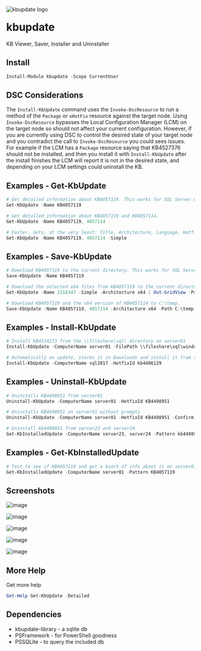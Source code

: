 <img align="left" src=https://user-images.githubusercontent.com/8278033/60797982-97668c00-a170-11e9-8f61-06bd40413c54.png alt="kbupdate logo">

# kbupdate
KB Viewer, Saver, Installer and Uninstaller

## Install

```powershell
Install-Module kbupdate -Scope CurrentUser
```

## DSC Considerations
The `Install-KbUpdate` command uses the `Invoke-DscResource` to run a method of the `Package` or `xHotFix` resource against the target node. Using `Invoke-DscResource` bypasses the Local Configuration Manager (LCM) on the target node so should not affect your current configuration.  However, if you are currently using DSC to control the desired state of your target node and you contradict the call to `Invoke-DscResource` you could sees issues. For example if the LCM has a `Package` resource saying that KB4527376 should not be installed, and then you install it with `Install-KbUpdate` after the install finishes the LCM will report it is not in the desired state, and depending on your LCM settings could uninstall the KB.

## Examples - Get-KbUpdate

```powershell
# Get detailed information about KB4057119. This works for SQL Server or any other KB.
Get-KbUpdate -Name KB4057119

# Get detailed information about KB4057119 and KB4057114.
Get-KbUpdate -Name KB4057119, 4057114

# Faster. Gets, at the very least: Title, Architecture, Language, Hotfix, UpdateId and Link
Get-KbUpdate -Name KB4057119, 4057114 -Simple
```

## Examples - Save-KbUpdate

```powershell
# Download KB4057119 to the current directory. This works for SQL Server or any other KB.
Save-KbUpdate -Name KB4057119

# Download the selected x64 files from KB4057119 to the current directory.
Get-KbUpdate -Name 3118347 -Simple -Architecture x64 | Out-GridView -Passthru | Save-KbUpdate

# Download KB4057119 and the x64 version of KB4057114 to C:\temp.
Save-KbUpdate -Name KB4057119, 4057114 -Architecture x64 -Path C:\temp
```

## Examples - Install-KbUpdate

```powershell
# Install KB4534273 from the \\fileshare\sql\ directory on server01
Install-KbUpdate -ComputerName server01 -FilePath \\fileshare\sql\windows10.0-kb4532947-x64_20103b70445e230e5994dc2a89dc639cd5756a66.msu

# Automatically an update, stores it in Downloads and install it from there
Install-KbUpdate -ComputerName sql2017 -HotfixId kb4486129
```

## Examples - Uninstall-KbUpdate

```powershell
# Uninstalls KB4498951 from server01
Uninstall-KbUpdate -ComputerName server01 -HotfixId KB4498951

# Uninstalls KB4498951 on server01 without prompts
Uninstall-KbUpdate -ComputerName server01 -HotfixId KB4498951 -Confirm:$false

# Uninstall kb4498951 from server23 and server24
Get-KbInstalledUpdate -ComputerName server23, server24 -Pattern kb4498951 | Uninstall-KbUpdate
```

## Examples - Get-KbInstalledUpdate

```powershell
# Test to see if KB4057119 and get a bunch of info about it on server01
Get-KbInstalledUpdate -ComputerName server01 -Pattern KB4057119

```

## Screenshots

![image](https://user-images.githubusercontent.com/8278033/60805564-c127af00-a180-11e9-843a-e7d159a50aa7.png)

![image](https://user-images.githubusercontent.com/8278033/60806212-ad7d4800-a182-11e9-8948-95842e8adef0.png)

![image](https://user-images.githubusercontent.com/8278033/60805580-c97fea00-a180-11e9-9ad9-315812eae144.png)

![image](https://user-images.githubusercontent.com/8278033/73614221-69113800-45fd-11ea-89b5-465728f61ed7.png)

![image](https://user-images.githubusercontent.com/8278033/73614293-f9e81380-45fd-11ea-89af-72fc78698660.png)

## More Help

Get more help

```powershell
Get-Help Get-KbUpdate -Detailed
```
## Dependencies

- kbupdate-library - a sqlite db
- PSFramework - for PowerShell goodness
- PSSQLite - to query the included db

